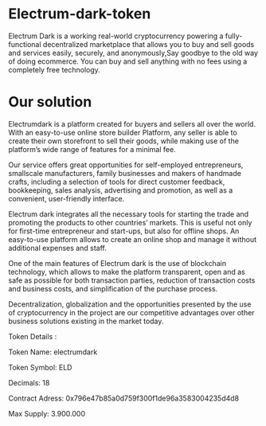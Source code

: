 # Electrum-dark-token

Electrum Dark is a working real-world cryptocurrency powering a fully-functional decentralized marketplace that allows you to buy and sell goods and services easily, securely, and anonymously,Say goodbye to the old way of doing ecommerce.
You can buy and sell anything with no fees using a completely free technology.

# Our solution
Electrumdark is a platform created for buyers and sellers all over the world.
With an easy-to-use online store builder Platform, any seller is able to create
their own storefront to sell their goods, while making use of the platform’s
wide range of features for a minimal fee.

Our service offers great opportunities for self-employed entrepreneurs, smallscale manufacturers, family businesses and makers of handmade crafts, including a selection of tools for direct customer feedback, bookkeeping, sales analysis, advertising and promotion, as well as a convenient, user-friendly interface.

Electrum dark integrates all the necessary tools for starting the trade and promoting the
products to other countries’ markets. This is useful not only for first-time entrepreneur and
start-ups, but also for offline shops. An easy-to-use platform allows to create an online shop
and manage it without additional expenses and staff.

One of the main features of Electrum dark is the use of blockchain technology, which allows
to make the platform transparent, open and as safe as possible for both transaction parties,
reduction of transaction costs and business costs, and simplification of the purchase process.

Decentralization, globalization and the opportunities presented by the use of
cryptocurrency in the project are our competitive advantages over other business
solutions existing in the market today.





Token Details :

Token Name: electrumdark

Token Symbol: ELD

Decimals: 18

Contract Adress: 0x796e47b85a0d759f300f1de96a3583004235d4d8
 
Max Supply: 3.900.000


